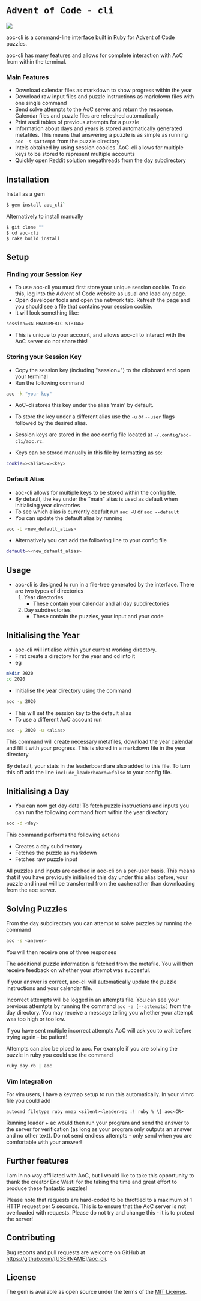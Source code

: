 # `Advent of Code - cli`

![](https://github.com/apexatoll/aoc-files/blob/master/demo.gif)

aoc-cli is a command-line interface built in Ruby for Advent of Code puzzles.

aoc-cli has many features and allows for complete interaction with AoC from within the terminal.

### Main Features
- Download calendar files as markdown to show progress within the year
- Download raw input files and puzzle instructions as markdown files with one single command
- Send solve attempts to the AoC server and return the response. Calendar files and puzzle files are refreshed automatically
- Print ascii tables of previous attempts for a puzzle
- Information about days and years is stored automatically generated metafiles. This means that answering a puzzle is as simple as running `aoc -s $attempt` from the puzzle directory
- Inteis obtained by using session cookies. AoC-cli allows for multiple keys to be stored to represent multiple accounts
- Quickly open Reddit solution megathreads from the day subdirectory


## Installation

Install as a gem

```bash
$ gem install aoc_cli`
```

Alternatively to install manually

```bash
$ git clone ""
$ cd aoc-cli
$ rake build install
```

## Setup

### Finding your Session Key

- To use aoc-cli you must first store your unique session cookie. To do this, log into the Advent of Code website as usual and load any page. 
- Open developer tools and open the network tab. Refresh the page and you should see a file that contains your session cookie.
- It will look something like:

```
session=<ALPHANUMERIC STRING>
```

- This is unique to your account, and allows aoc-cli to interact with the AoC server do not share this!


### Storing your Session Key

- Copy the session key (including "session=") to the clipboard and open your terminal
- Run the following command

```bash
aoc -k "your key" 

```

- AoC-cli stores this key under the alias 'main' by default. 
- To store the key under a different alias use the `-u` or `--user` flags followed by the desired alias.
- Session keys are stored in the aoc config file located at `~/.config/aoc-cli/aoc.rc`.

- Keys can be stored manually in this file by formatting as so:

```bash
cookie=><alias>=><key>
```

### Default Alias

- aoc-cli allows for multiple keys to be stored within the config file. 
- By default, the key under the "main" alias is used as default when initialising year directories
- To see which alias is currently deafult run `aoc -U` or `aoc --default`
- You can update the default alias by running 

```bash
aoc -U <new_default_alias>
```

- Alternatively you can add the following line to your config file

```bash
default=><new_default_alias>
```

## Usage

- aoc-cli is designed to run in a file-tree generated by the interface. There are two types of directories
	1. Year directories
		- These contain your calendar and all day subdirectories
	2. Day subdirectories
		- These contain the puzzles, your input and your code


## Initialising the Year

- aoc-cli will intialise within your current working directory.
- First create a directory for the year and cd into it
- eg

```bash
mkdir 2020
cd 2020
```
- Initialise the year directory using the command 

```bash
aoc -y 2020
```

- This will set the session key to the default alias
- To use a different AoC account run

```bash
aoc -y 2020 -u <alias>
```

This command will create necessary metafiles, download the year calendar and fill it with your progress. This is stored in a markdown file in the year directory.

By default, your stats in the leaderboard are also added to this file. To turn this off add the line `include_leaderboard=>false` to your config file.



## Initialising a Day

- You can now get day data! To fetch puzzle instructions and inputs you can run the following command from within the year directory
```bash
aoc -d <day>
```

This command performs the following actions

- Creates a day subdirectory
- Fetches the puzzle as markdown
- Fetches raw puzzle input

All puzzles and inputs are cached in aoc-cli on a per-user basis. 
This means that if you have previously initialised this day under this alias before, your puzzle and input will be transferred from the cache rather than downloading from the aoc server.


## Solving Puzzles

From the day subdirectory you can attempt to solve puzzles by running the command 

```bash
aoc -s <answer>
```

You will then receive one of three responses



The additional puzzle information is fetched from the metafile. You will then receive feedback on whether your attempt was succesful. 

If your answer is correct, aoc-cli will automatically update the puzzle instructions and your calendar file.

Incorrect attempts will be logged in an attempts file. You can see your previous attemtpts by running the command `aoc -a [--attempts]` from the day directory. You may receive a message telling you whether your attempt was too high or too low.

If you have sent multiple incorrect attempts AoC will ask you to wait before trying again - be patient!

Attempts can also be piped to aoc. For example if you are solving the puzzle in ruby you could use the command

```bash
ruby day.rb | aoc
```


### Vim Integration

For vim users, I have a keymap setup to run this automatically. In your vimrc file you could add 

```vim
autocmd filetype ruby nmap <silent><leader>ac :! ruby % \| aoc<CR>
```

Running leader + ac would then run your program and send the answer to the server for verification (as long as your program only outputs an answer and no other text). Do not send endless attempts - only send when you are comfortable with your answer!
 

## Further features


I am in no way affiliated with AoC, but I would like to take this opportunity to thank the creator Eric Wastl for the taking the time and great effort to produce these fantastic puzzles!


Please note that requests are hard-coded to be throttled to a maximum of 1 HTTP request per 5 seconds. This is to ensure that the AoC server is not overloaded with requests. Please do not try and change this - it is to protect the server!

## Contributing

Bug reports and pull requests are welcome on GitHub at https://github.com/[USERNAME]/aoc_cli.

## License

The gem is available as open source under the terms of the [MIT License](https://opensource.org/licenses/MIT).
